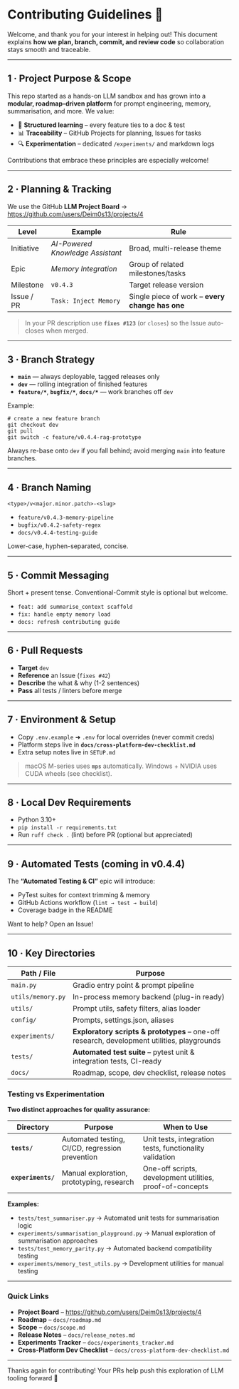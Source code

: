 # Contributing Guidelines 🤝

Welcome, and thank you for your interest in helping out!
This document explains **how we plan, branch, commit, and review code** so collaboration stays smooth and traceable.

---

## 1 · Project Purpose & Scope

This repo started as a hands-on LLM sandbox and has grown into a **modular, roadmap-driven platform** for prompt engineering, memory, summarisation, and more.
We value:

* 🎯 **Structured learning** – every feature ties to a doc & test
* 📊 **Traceability** – GitHub Projects for planning, Issues for tasks
* 🔍 **Experimentation** – dedicated `/experiments/` and markdown logs

Contributions that embrace these principles are especially welcome!

---

## 2 · Planning & Tracking

We use the GitHub **LLM Project Board** → https://github.com/users/Deim0s13/projects/4

| Level        | Example                              | Rule                                             |
|--------------|--------------------------------------|--------------------------------------------------|
| Initiative   | *AI-Powered Knowledge Assistant*     | Broad, multi-release theme                       |
| Epic         | *Memory Integration*                 | Group of related milestones/tasks                |
| Milestone    | `v0.4.3`                             | Target release version                           |
| Issue / PR   | `Task: Inject Memory`                | Single piece of work – **every change has one**  |

> In your PR description use **`fixes #123`** (or `closes`) so the Issue auto-closes when merged.

---

## 3 · Branch Strategy

* **`main`** — always deployable, tagged releases only
* **`dev`**  — rolling integration of finished features
* **`feature/*`**, **`bugfix/*`**, **`docs/*`** — work branches off `dev`

Example:

    # create a new feature branch
    git checkout dev
    git pull
    git switch -c feature/v0.4.4-rag-prototype

Always re-base onto `dev` if you fall behind; avoid merging `main` into feature branches.

---

## 4 · Branch Naming

`<type>/v<major.minor.patch>-<slug>`

* `feature/v0.4.3-memory-pipeline`
* `bugfix/v0.4.2-safety-regex`
* `docs/v0.4.4-testing-guide`

Lower-case, hyphen-separated, concise.

---

## 5 · Commit Messaging

Short + present tense. Conventional-Commit style is optional but welcome.

* `feat: add summarise_context scaffold`
* `fix: handle empty memory load`
* `docs: refresh contributing guide`

---

## 6 · Pull Requests

* **Target** `dev`
* **Reference** an Issue (`fixes #42`)
* **Describe** the what & why (1-2 sentences)
* **Pass** all tests / linters before merge

---

## 7 · Environment & Setup

* Copy `.env.example` ➜ `.env` for local overrides (never commit creds)
* Platform steps live in **`docs/cross-platform-dev-checklist.md`**
* Extra setup notes live in `SETUP.md`

> macOS M-series uses **`mps`** automatically.
> Windows + NVIDIA uses CUDA wheels (see checklist).

---

## 8 · Local Dev Requirements

* Python 3.10+
* `pip install -r requirements.txt`
* Run `ruff check .` (lint) before PR (optional but appreciated)

---

## 9 · Automated Tests (coming in v0.4.4)

The **“Automated Testing & CI”** epic will introduce:

* PyTest suites for context trimming & memory
* GitHub Actions workflow (`lint → test → build`)
* Coverage badge in the README

Want to help? Open an Issue!

---

## 10 · Key Directories

| Path / File                 | Purpose                                           |
|-----------------------------|---------------------------------------------------|
| `main.py`                   | Gradio entry point & prompt pipeline              |
| `utils/memory.py`           | In-process memory backend (plug-in ready)         |
| `utils/`                    | Prompt utils, safety filters, alias loader        |
| `config/`                   | Prompts, settings.json, aliases                   |
| `experiments/`              | **Exploratory scripts & prototypes** – one-off research, development utilities, playgrounds |
| `tests/`                    | **Automated test suite** – pytest unit & integration tests, CI-ready |
| `docs/`                     | Roadmap, scope, dev checklist, release notes      |

### Testing vs Experimentation

**Two distinct approaches for quality assurance:**

| Directory | Purpose | When to Use |
|-----------|---------|-------------|
| **`tests/`** | Automated testing, CI/CD, regression prevention | Unit tests, integration tests, functionality validation |
| **`experiments/`** | Manual exploration, prototyping, research | One-off scripts, development utilities, proof-of-concepts |

**Examples:**
- `tests/test_summariser.py` → Automated unit tests for summarisation logic
- `experiments/summarisation_playground.py` → Manual exploration of summarisation approaches
- `tests/test_memory_parity.py` → Automated backend compatibility testing  
- `experiments/memory_test_utils.py` → Development utilities for manual testing

---

### Quick Links

* **Project Board** – https://github.com/users/Deim0s13/projects/4
* **Roadmap** – `docs/roadmap.md`
* **Scope** – `docs/scope.md`
* **Release Notes** – `docs/release_notes.md`
* **Experiments Tracker** – `docs/experiments_tracker.md`
* **Cross-Platform Dev Checklist** – `docs/cross-platform-dev-checklist.md`

---

Thanks again for contributing! Your PRs help push this exploration of LLM tooling forward 🚀
